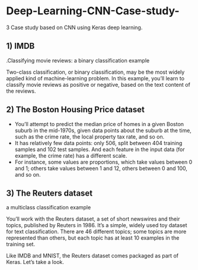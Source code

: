 # Deep-Learning-CNN-Case-study-
3 Case study based on CNN using Keras deep learning.

## 1) IMDB
.Classifying movie reviews: a binary classification example

Two-class classification, or binary classification, may be the most widely applied kind of machine-learning problem. In this example, you’ll learn to classify movie reviews as positive or negative, based on the text content of the reviews.

## 2) The Boston Housing Price dataset
* You’ll attempt to predict the median price of homes in a given Boston suburb in the mid-1970s, given data points about the suburb at the time, such as the crime rate, the local property tax rate, and so on.
* It has relatively few data points: only 506, split between 404 training samples and 102 test samples. And each feature in the input data (for example, the crime rate) has a different scale.
* For instance, some values are proportions, which take values between 0 and 1; others take values between 1 and 12, others between 0 and 100, and so on.

## 3) The Reuters dataset
a multiclass classification example

You’ll work with the Reuters dataset, a set of short newswires and their topics, published by Reuters in 1986. It’s a simple, widely used toy dataset for text classification. There are 46 different topics; some topics are more represented than others, but each topic has at least 10 examples in the training set.

Like IMDB and MNIST, the Reuters dataset comes packaged as part of Keras. Let’s take a look.

